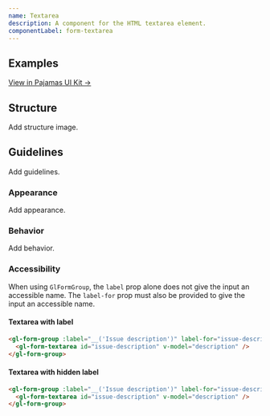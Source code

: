 ```yaml
---
name: Textarea
description: A component for the HTML textarea element.
componentLabel: form-textarea
---
```


## Examples

<story-viewer component="base-form-form-textarea" title="Textarea"></story-viewer>

[View in Pajamas UI Kit →](https://www.figma.com/file/qEddyqCrI7kPSBjGmwkZzQ/%F0%9F%93%99-Component-library?type=design&node-id=49840-75722&mode=design)

## Structure

<todo>Add structure image.</todo>

## Guidelines

<todo>Add guidelines.</todo>

### Appearance

<todo>Add appearance.</todo>

### Behavior

<todo>Add behavior.</todo>

### Accessibility

When using `GlFormGroup`, the `label` prop alone does not give the input an accessible name.
The `label-for` prop must also be provided to give the input an accessible name.

#### Textarea with label

```html
<gl-form-group :label="__('Issue description')" label-for="issue-description">
  <gl-form-textarea id="issue-description" v-model="description" />
</gl-form-group>
```

#### Textarea with hidden label

```html
<gl-form-group :label="__('Issue description')" label-for="issue-description" label-sr-only>
  <gl-form-textarea id="issue-description" v-model="description" />
</gl-form-group>
```
